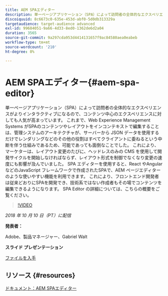 ```yaml
---
title: AEM SPAエディター
description: 単一ページアプリケーション（SPA）によって訪問者の全体的なエクスペリエンスがよりインタラクティブになるので、コンテンツ中心のエクスペリエンスに対しても人気が高まっています。 SPA エディターの詳細については、この概要をご覧ください。
discoiquuid: 8c6673c0-635e-453d-abf0-5d0db313329a
targetaudience: target-audience advanced
exl-id: 99684051-9a66-4d33-8ed0-1362de6d2a04
duration: 3565
source-git-commit: 9a297cda953d4414131657f9ac84580aea0eabeb
workflow-type: tm+mt
source-wordcount: '210'
ht-degree: 0%

---
```


# AEM SPAエディター{#aem-spa-editor}

単一ページアプリケーション（SPA）によって訪問者の全体的なエクスペリエンスがよりインタラクティブになるので、コンテンツ中心のエクスペリエンスに対しても人気が高まっています。 これまで、Web Experience Management Systems がSPAのコンテンツやレイアウトをインコンテキストで編集することは、管理システムのアーキテクチャが、サーバーから JSON データを使用するだけでレンダリングなどのその他の役割はすべてクライアントに委ねるという中断を伴う仕組みであるため、可能であっても面倒なことでした。 これにより、マーケターは、レイアウト変更のたびに、ヘッドレスのみの CMS を使用して開発サイクルを開始しなければならず、レイアウト形式を制御でなくなり変更の速度にも影響が及んでいました。 SPA エディターを使用すると、React やAngularなどのJavaScript フレームワークで作成されたSPAで、AEM ページエディターのような使いやすい機能を利用できます。 これにより、フロントエンド開発者は従来どおりにSPAを開発でき、技術系ではない作成者もその場でコンテンツを編集できるようになります。 SPA Editor の詳細については、こちらの概要をご覧ください。

>[!VIDEO](https://video.tv.adobe.com/v/24720/?quality=9)

*2018 年 10 月 10 日（PT）に配信*

**発表者：**

Adobe、製品マネージャー、Gabriel Walt

**スライド プレゼンテーション**

[ファイルを入手](assets/aem-spa-editor.pdf)

## リソース {#resources}

[ ドキュメント：AEM SPAエディター ](https://experienceleague.adobe.com/docs/experience-manager-64/developing/headless/spas/spa-overview.html)

<!--
[Get back to the Overview](https://helpx.adobe.com/experience-manager/kt/eseminars/gems/aem-index.html)
-->
